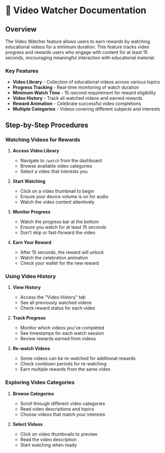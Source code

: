 # 🎥 Video Watcher Documentation

## Overview

The Video Watcher feature allows users to earn rewards by watching educational videos for a minimum duration. This feature tracks video progress and rewards users who engage with content for at least 15 seconds, encouraging meaningful interaction with educational material.

### Key Features

- **Video Library** - Collection of educational videos across various topics
- **Progress Tracking** - Real-time monitoring of watch duration
- **Minimum Watch Time** - 15-second requirement for reward eligibility
- **Video History** - Track all watched videos and earned rewards
- **Reward Animation** - Celebrate successful video completions
- **Multiple Categories** - Videos covering different subjects and interests

## Step-by-Step Procedures

### Watching Videos for Rewards

1. **Access Video Library**

   - Navigate to `/watch` from the dashboard
   - Browse available video categories
   - Select a video that interests you

2. **Start Watching**

   - Click on a video thumbnail to begin
   - Ensure your device volume is on for audio
   - Watch the video content attentively

3. **Monitor Progress**

   - Watch the progress bar at the bottom
   - Ensure you watch for at least 15 seconds
   - Don't skip or fast-forward the video

4. **Earn Your Reward**
   - After 15 seconds, the reward will unlock
   - Watch the celebration animation
   - Check your wallet for the new reward

### Using Video History

1. **View History**

   - Access the "Video History" tab
   - See all previously watched videos
   - Check reward status for each video

2. **Track Progress**

   - Monitor which videos you've completed
   - See timestamps for each watch session
   - Review rewards earned from videos

3. **Re-watch Videos**
   - Some videos can be re-watched for additional rewards
   - Check cooldown periods for re-watching
   - Earn multiple rewards from the same video

### Exploring Video Categories

1. **Browse Categories**

   - Scroll through different video categories
   - Read video descriptions and topics
   - Choose videos that match your interests

2. **Select Videos**
   - Click on video thumbnails to preview
   - Read the video description
   - Start watching when ready

